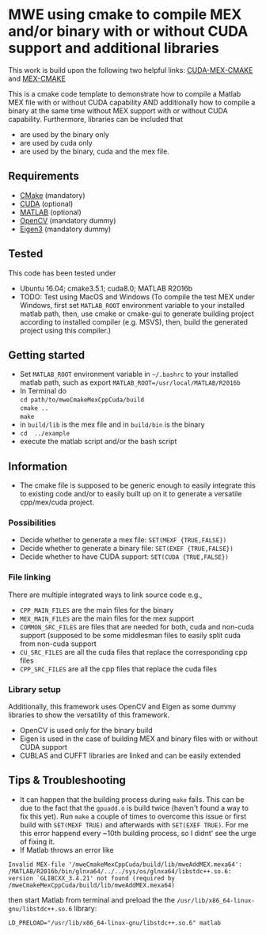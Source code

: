 # MWE using cmake to compile MEX and/or binary with or without CUDA support and additional libraries
This work is build upon the following two helpful links:
[CUDA-MEX-CMAKE](https://de.mathworks.com/matlabcentral/fileexchange/45505-cuda-mex-cmake) and [MEX-CMAKE](https://de.mathworks.com/matlabcentral/fileexchange/45522-mex-cmake)

This is a cmake code template to demonstrate how to compile a Matlab MEX file with or without CUDA capability AND additionally how to compile a binary at the same time without MEX support with or without CUDA capability. Furthermore, libraries can be included that 
* are used by the binary only
* are used by cuda only
* are used by the binary, cuda and the mex file.

## Requirements
* [CMake](https://cmake.org/) (mandatory)
* [CUDA](https://developer.nvidia.com/cuda-downloads) (optional)
* [MATLAB](https://de.mathworks.com/) (optional)
* [OpenCV](https://opencv.org/) (mandatory dummy)
* [Eigen3](http://eigen.tuxfamily.org/index.php?title=Main_Page) (mandatory dummy)

## Tested
This code has been tested under 
* Ubuntu 16.04; cmake3.5.1; cuda8.0; MATLAB R2016b
* TODO: Test using MacOS and Windows (To compile the test MEX under Windows, first set `MATLAB_ROOT` environment variable to your installed matlab path, then, use cmake or cmake-gui to generate building project according to installed compiler (e.g. MSVS), then, build the generated project using this compiler.)

## Getting started
* Set `MATLAB_ROOT` environment variable in `~/.bashrc` to your installed matlab path, such as 
     export `MATLAB_ROOT=/usr/local/MATLAB/R2016b`
* In Terminal do  
     `cd path/to/mweCmakeMexCppCuda/build`  
     `cmake ..`  
     `make`
* in `build/lib` is the mex file and in `build/bin` is the binary
* `cd  ../example`
* execute the matlab script and/or the bash script

## Information
* The cmake file is supposed to be generic enough to easily integrate this to existing code and/or to easily built up on it to generate a versatile cpp/mex/cuda project.

### Possibilities
* Decide whether to generate a mex file: `SET(MEXF {TRUE,FALSE})`
* Decide whether to generate a binary file: `SET(EXEF {TRUE,FALSE})`
* Decide whether to have CUDA support: `SET(CUDA {TRUE,FALSE})`

### File linking
There are multiple integrated ways to link source code e.g.,
* `CPP_MAIN_FILES` are the main files for the binary
* `MEX_MAIN_FILES` are the main files for the mex support
* `COMMON_SRC_FILES` are files that are needed for both, cuda and non-cuda support (supposed to be some middlesman files to easily split cuda from non-cuda support
* `CU_SRC_FILES` are all the cuda files that replace the corresponding cpp files
* `CPP_SRC_FILES` are all the cpp files that replace the cuda files

### Library setup
Additionally, this framework uses OpenCV and Eigen as some dummy libraries to show the versatility of this framework.
* OpenCV is used only for the binary build
* Eigen is used in the case of building MEX and binary files with or without CUDA support
* CUBLAS and CUFFT libraries are linked and can be easily extended

## Tips & Troubleshooting
* It can happen that the building process during `make` fails. This can be due to the fact that the `gpuadd.o` is build twice (haven't found a way to fix this yet). Run `make` a couple of times to overcome this issue or first build with `SET(MEXF TRUE)` and afterwards with `SET(EXEF TRUE)`. For me this error happend every ~10th building process, so I didnt' see the urge of fixing it.
* If Matlab throws an error like
```
Invalid MEX-file '/mweCmakeMexCppCuda/build/lib/mweAddMEX.mexa64':
/MATLAB/R2016b/bin/glnxa64/../../sys/os/glnxa64/libstdc++.so.6: version `GLIBCXX_3.4.21' not found (required by /mweCmakeMexCppCuda/build/lib/mweAddMEX.mexa64)
```
then start Matlab from terminal and preload the the `/usr/lib/x86_64-linux-gnu/libstdc++.so.6` library:
```
LD_PRELOAD="/usr/lib/x86_64-linux-gnu/libstdc++.so.6" matlab
```

